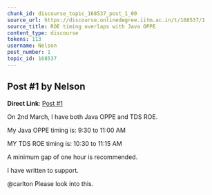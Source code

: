 ```yaml
---
chunk_id: discourse_topic_168537_post_1_00
source_url: https://discourse.onlinedegree.iitm.ac.in/t/168537/1
source_title: ROE timing overlaps with Java OPPE
content_type: discourse
tokens: 113
username: Nelson
post_number: 1
topic_id: 168537
---
```


## Post #1 by Nelson

**Direct Link**: [Post #1](https://discourse.onlinedegree.iitm.ac.in/t/168537/1)

On 2nd March, I have both Java OPPE and TDS ROE.

My Java OPPE timing is: 9:30 to 11:00 AM

MY TDS ROE timing is: 10:30 to 11:15 AM

A minimum gap of one hour is recommended.

I have written to support.

@carlton Please look into this.
